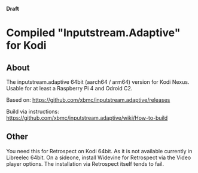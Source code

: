 __Draft__

# Compiled "Inputstream.Adaptive" for Kodi

## About 
The inputstream.adaptive 64bit (aarch64 / arm64) version for Kodi Nexus. Usable for at least a Raspberry Pi 4 and Odroid C2.

Based on: https://github.com/xbmc/inputstream.adaptive/releases

Build via instructions: https://github.com/xbmc/inputstream.adaptive/wiki/How-to-build

## Other
You need this for Retrospect on Kodi 64bit. As it is not available currently in Libreelec 64bit. On a sideone, install Widevine for Retrospect via the Video player options. The installation via Retrospect itself tends to fail.
